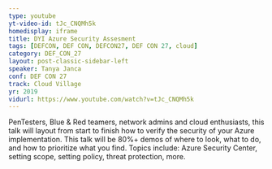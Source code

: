 ```yaml
---
type: youtube
yt-video-id: tJc_CNQMh5k
homedisplay: iframe
title: DYI Azure Security Assesment
tags: [DEFCON, DEF CON, DEFCON27, DEF CON 27, cloud]
category: DEF_CON_27
layout: post-classic-sidebar-left
speaker: Tanya Janca
conf: DEF CON 27
track: Cloud Village
yr: 2019
vidurl: https://www.youtube.com/watch?v=tJc_CNQMh5k
---
```

PenTesters, Blue & Red teamers, network admins and cloud enthusiasts, this talk will layout from start to finish how to verify the security of your Azure implementation. This talk will be 80%+ demos of where to look, what to do, and how to prioritize what you find. Topics include: Azure Security Center, setting scope, setting policy, threat protection, more.